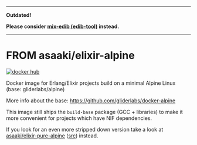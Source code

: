 ----

**Outdated!**

**Please consider [mix-edib (edib-tool)](https://github.com/edib-tool/mix-edib) instead.**

----

# FROM asaaki/elixir-alpine

[![docker hub](https://img.shields.io/badge/docker-image-blue.svg?style=flat-square)](https://registry.hub.docker.com/u/asaaki/elixir-alpine/)

Docker image for Erlang/Elixir projects build on a minimal Alpine Linux (base: gliderlabs/alpine)

More info about the base: <https://github.com/gliderlabs/docker-alpine>

This image still ships the `build-base` package (GCC + libraries) to make it more convenient for projects which have NIF dependencies.

If you look for an even more stripped down version take a look at [asaaki/elixir-pure-alpine](https://registry.hub.docker.com/u/asaaki/elixir-pure-alpine/) ([src](https://github.com/asaaki/elixir-pure-alpine-docker)) instead.
